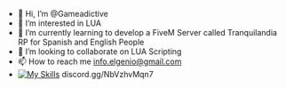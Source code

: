 - 👋 Hi, I’m @Gameadictive
- 👀 I’m interested in LUA
- 🌱 I’m currently learning to develop a FiveM Server called Tranquilandia RP for Spanish and English People
- 💞️ I’m looking to collaborate on LUA Scripting
- 📫 How to reach me info.elgenio@gmail.com
- [![My Skills](https://skillicons.dev/icons?i=js,html,css,wasm)](https://skillicons.dev) discord.gg/NbVzhvMqn7

